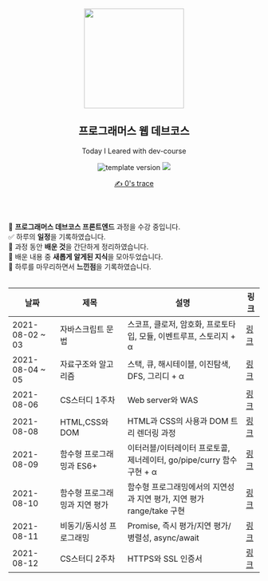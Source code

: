 <br/>
<p align="middle" >
  <img width="200px;" src="./src/images/prgms-logo.png"/>
</p>
<h2 align="middle">프로그래머스 웹 데브코스</h2>
<p align="middle">Today I Leared with dev-course</p>
<p align="middle">
  <img src="https://img.shields.io/badge/version-1.0.0-blue?style=flat-square" alt="template version"/>
  <img src="https://img.shields.io/badge/language-md-md.svg?style=flat-square"/>
</p>


<p align="middle">
  <a href="https://velog.io/@young18/series/%ED%94%84%EB%A1%9C%EA%B7%B8%EB%9E%98%EB%A8%B8%EC%8A%A4-%EB%8D%B0%EB%B8%8C%EC%BD%94%EC%8A%A4-FE-%EA%B3%BC%EC%A0%95">✍ 0's trace</a> 
</p>

<br/>
<br/>

👋 **프로그래머스 데브코스 프론트엔드** 과정을 수강 중입니다. <br>
✅ 하루의 **일정**을 기록하였습니다. <br>
📑 과정 동안 **배운 것**을 간단하게 정리하였습니다. <br>
🐣 배운 내용 중 **새롭게 알게된 지식**을 모아두었습니다. <br>
👀 하루를 마무리하면서 **느낀점**을 기록하였습니다. <br>
<br/>

| 날짜 | 제목 | 설명 | 링크 |
| ---- | ----- | ----------------- | -------- |
| 2021-08-02 ~ 03 | 자바스크립트 문법 | 스코프, 클로저, 암호화, 프로토타입, 모듈, 이벤트루프, 스토리지 + α | [링크](https://velog.io/@young18/TIL-%EC%9E%90%EB%B0%94%EC%8A%A4%ED%81%AC%EB%A6%BD%ED%8A%B8-%EA%B8%B0%EC%B4%88-1ojdrte6) |
| 2021-08-04 ~ 05 | 자료구조와 알고리즘 | 스택, 큐, 해시테이블, 이진탐색, DFS, 그리디 + α  | [링크](https://velog.io/@young18/TIL-%EC%9E%90%EB%A3%8C%EA%B5%AC%EC%A1%B0%EC%99%80-%EC%95%8C%EA%B3%A0%EB%A6%AC%EC%A6%98-by-JS-4i6x1bxi) |
| 2021-08-06 | CS스터디 1주차 | Web server와 WAS | [링크](https://velog.io/@young18/%EB%8D%B0%EB%B8%8C%EC%BD%94%EC%8A%A4-CS%EC%8A%A4%ED%84%B0%EB%94%94-1%EC%A3%BC%EC%B0%A8-%ED%9B%84%EA%B8%B0-ox6qtott) |
| 2021-08-08 | HTML,CSS와 DOM | HTML과 CSS의 사용과 DOM 트리 렌더링 과정 | [링크](https://velog.io/@young18/TIL-HTMLCSS%EC%99%80-DOM) |
| 2021-08-09 | 함수형 프로그래밍과 ES6+ | 이터러블/이터레이터 프로토콜, 제너레이터, go/pipe/curry 함수 구현 + α | [링크](https://velog.io/@young18/TIL-%ED%95%A8%EC%88%98%ED%98%95-%ED%94%84%EB%A1%9C%EA%B7%B8%EB%9E%98%EB%B0%8D%EA%B3%BC-ES6) |
| 2021-08-10 | 함수형 프로그래밍과 지연 평가 | 함수형 프로그래밍에서의 지연성과 지연 평가, 지연 평가 range/take 구현 | [링크](https://velog.io/@young18/TIL-%ED%95%A8%EC%88%98%ED%98%95-%ED%94%84%EB%A1%9C%EA%B7%B8%EB%9E%98%EB%B0%8D%EA%B3%BC-%EC%A7%80%EC%97%B0-%ED%8F%89%EA%B0%80) |
| 2021-08-11 | 비동기/동시성 프로그래밍 | Promise, 즉시 평가/지연 평가/병렬성, async/await | [링크](https://velog.io/@young18/TIL-%EB%B9%84%EB%8F%99%EA%B8%B0%EB%8F%99%EC%8B%9C%EC%84%B1-%ED%94%84%EB%A1%9C%EA%B7%B8%EB%9E%98%EB%B0%8D-bk9l5hms) |
| 2021-08-12 | CS스터디 2주차 | HTTPS와 SSL 인증서 | [링크](https://velog.io/@young18/%EB%8D%B0%EB%B8%8C%EC%BD%94%EC%8A%A4-CS-%EC%8A%A4%ED%84%B0%EB%94%94-2%EC%A3%BC%EC%B0%A8-%ED%9B%84%EA%B8%B0) |
